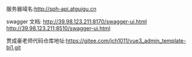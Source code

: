 服务器域名:http://sph-api.atguigu.cn

swagger 文档:
http://39.98.123.211:8170/swagger-ui.html
http://39.98.123.211:8510/swagger-ui.html

贾成豪老师代码仓库地址:https://gitee.com/jch1011/vue3_admin_template-bj1.git
